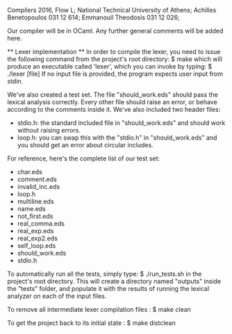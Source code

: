 Compilers 2016, Flow L;
National Technical University of Athens;
Achilles Benetopoulos 031 12 614;
Emmanouil Theodosis   031 12 026;

Our compiler will be in OCaml. Any further general comments will be added here.

** Lexer implementation **
In order to compile the lexer, you need to issue the following command from the project's root directory:
$ make
which will produce an executable called 'lexer', which you can invoke by typing:
$ ./lexer [file]
If no input file is provided, the program expects user input from stdin.

We've also created a test set. The file "should_work.eds" should pass the lexical analysis correctly. Every other file should raise an error, or behave according to the comments inside it. We've also included two header files:
- stdio.h: the standard included file in "should_work.eds" and should work without raising errors.
- loop.h: you can swap this with the "stdio.h" in "should_work.eds" and you should get an error about circular includes.

For reference, here's the complete list of our test set:
- char.eds
- comment.eds
- invalid_inc.eds
- loop.h
- multiline.eds
- name.eds
- not_first.eds
- real_comma.eds
- real_exp.eds
- real_exp2.eds
- self_loop.eds
- should_work.eds
- stdio.h

To automatically run all the tests, simply type:
$ ./run_tests.sh
in the project's root directory. This will create a directory named "outputs" inside the "tests" folder, and populate it with the results of running the lexical analyzer on each of the input files.

To remove all intermediate lexer compilation files :
$ make clean

To get the project back to its initial state :
$ make distclean
